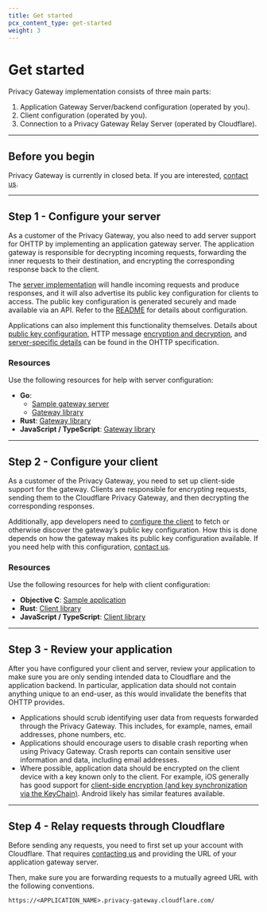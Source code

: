 ```yaml
---
title: Get started
pcx_content_type: get-started
weight: 3
---
```


# Get started

Privacy Gateway implementation consists of three main parts:

1. Application Gateway Server/backend configuration (operated by you).
2. Client configuration (operated by you).
3. Connection to a Privacy Gateway Relay Server (operated by Cloudflare).

---

## Before you begin

Privacy Gateway is currently in closed beta. If you are interested, [contact us](https://www.cloudflare.com/lp/privacy-edge/).

---

## Step 1 - Configure your server

As a customer of the Privacy Gateway, you also need to add server support for OHTTP by implementing an application gateway server. The application gateway is responsible for decrypting incoming requests, forwarding the inner requests to their destination, and encrypting the corresponding response back to the client.

The [server implementation](#resources) will handle incoming requests and produce responses, and it will also advertise its public key configuration for clients to access. The public key configuration is generated securely and made available via an API. Refer to the [README](https://github.com/cloudflare/privacy-gateway-server-go#readme) for details about configuration.

Applications can also implement this functionality themselves. Details about [public key configuration](https://datatracker.ietf.org/doc/html/draft-ietf-ohai-ohttp-05#section-3), HTTP message [encryption and decryption](https://datatracker.ietf.org/doc/html/draft-ietf-ohai-ohttp-05#section-4), and [server-specific details](https://datatracker.ietf.org/doc/html/draft-ietf-ohai-ohttp-05#section-5) can be found in the OHTTP specification.  

### Resources

Use the following resources for help with server configuration:

- **Go**:
    - [Sample gateway server](https://github.com/cloudflare/privacy-gateway-server-go)
    - [Gateway library](https://github.com/chris-wood/ohttp-go)
- **Rust**: [Gateway library](https://github.com/martinthomson/ohttp/tree/main/ohttp-server)
- **JavaScript / TypeScript**: [Gateway library](https://github.com/chris-wood/ohttp-js)

---

## Step 2 - Configure your client

As a customer of the Privacy Gateway, you need to set up client-side support for the gateway. Clients are responsible for encrypting requests, sending them to the Cloudflare Privacy Gateway, and then decrypting the corresponding responses.

Additionally, app developers need to [configure the client](#resources-1) to fetch or otherwise discover the gateway’s public key configuration. How this is done depends on how the gateway makes its public key configuration available. If you need help with this configuration, [contact us](https://www.cloudflare.com/lp/privacy-edge/).

### Resources

Use the following resources for help with client configuration:

- **Objective C**: [Sample application](https://github.com/cloudflare/privacy-gateway-client-demo)
- **Rust**: [Client library](https://github.com/martinthomson/ohttp/tree/main/ohttp-client)
- **JavaScript / TypeScript**: [Client library](https://github.com/chris-wood/ohttp-js)

---

## Step 3 - Review your application

After you have configured your client and server, review your application to make sure you are only sending intended data to Cloudflare and the application backend. In particular, application data should not contain anything unique to an end-user, as this would invalidate the benefits that OHTTP provides.

- Applications should scrub identifying user data from requests forwarded through the Privacy Gateway. This includes, for example, names, email addresses, phone numbers, etc.
- Applications should encourage users to disable crash reporting when using Privacy Gateway. Crash reports can contain sensitive user information and data, including email addresses.
- Where possible, application data should be encrypted on the client device with a key known only to the client. For example, iOS generally has good support for [client-side encryption (and key synchronization via the KeyChain)](https://developer.apple.com/documentation/security/certificate_key_and_trust_services/keys). Android likely has similar features available.

---

## Step 4 - Relay requests through Cloudflare

Before sending any requests, you need to first set up your account with Cloudflare. That requires [contacting us](https://www.cloudflare.com/lp/privacy-edge/) and providing the URL of your application gateway server.

Then, make sure you are forwarding requests to a mutually agreed URL with the following conventions.

```txt
https://<APPLICATION_NAME>.privacy-gateway.cloudflare.com/
```